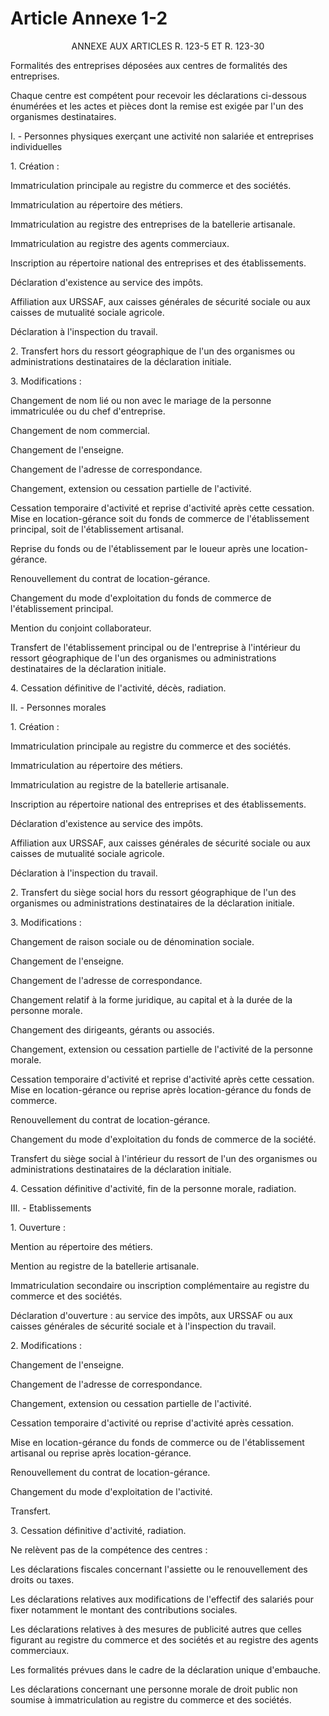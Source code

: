 # Article Annexe 1-2

<p align='center'>ANNEXE AUX ARTICLES R. 123-5 ET R. 123-30</p><p>Formalités des entreprises déposées aux centres de formalités des entreprises.</p><p>Chaque centre est compétent pour recevoir les déclarations ci-dessous énumérées et les actes et pièces dont la remise est exigée par l'un des organismes destinataires.</p><p>I. - Personnes physiques exerçant une activité non salariée et entreprises individuelles</p><p>1. Création :</p><p>Immatriculation principale au registre du commerce et des sociétés.</p><p>Immatriculation au répertoire des métiers.</p><p>Immatriculation au registre des entreprises de la batellerie artisanale.</p><p>Immatriculation au registre des agents commerciaux.</p><p>Inscription au répertoire national des entreprises et des établissements.</p><p>Déclaration d'existence au service des impôts.</p><p>Affiliation aux URSSAF, aux caisses générales de sécurité sociale ou aux caisses de mutualité sociale agricole.</p><p>Déclaration à l'inspection du travail.</p><p>2. Transfert hors du ressort géographique de l'un des organismes ou administrations destinataires de la déclaration initiale.</p><p>3. Modifications :</p><p>Changement de nom lié ou non avec le mariage de la personne immatriculée ou du chef d'entreprise.</p><p>Changement de nom commercial.</p><p>Changement de l'enseigne.</p><p>Changement de l'adresse de correspondance.</p><p>Changement, extension ou cessation partielle de l'activité.</p><p>Cessation temporaire d'activité et reprise d'activité après cette cessation. Mise en location-gérance soit du fonds de commerce de l'établissement principal, soit de l'établissement artisanal.</p><p>Reprise du fonds ou de l'établissement par le loueur après une location-gérance.</p><p>Renouvellement du contrat de location-gérance.</p><p>Changement du mode d'exploitation du fonds de commerce de l'établissement principal.</p><p>Mention du conjoint collaborateur.</p><p>Transfert de l'établissement principal ou de l'entreprise à l'intérieur du ressort géographique de l'un des organismes ou administrations destinataires de la déclaration initiale.</p><p>4. Cessation définitive de l'activité, décès, radiation.</p><p>II. - Personnes morales</p><p>1. Création :</p><p>Immatriculation principale au registre du commerce et des sociétés.</p><p>Immatriculation au répertoire des métiers.</p><p>Immatriculation au registre de la batellerie artisanale.</p><p>Inscription au répertoire national des entreprises et des établissements.</p><p>Déclaration d'existence au service des impôts.</p><p>Affiliation aux URSSAF, aux caisses générales de sécurité sociale ou aux caisses de mutualité sociale agricole.</p><p>Déclaration à l'inspection du travail.</p><p>2. Transfert du siège social hors du ressort géographique de l'un des organismes ou administrations destinataires de la déclaration initiale.</p><p>3. Modifications :</p><p>Changement de raison sociale ou de dénomination sociale.</p><p>Changement de l'enseigne.</p><p>Changement de l'adresse de correspondance.</p><p>Changement relatif à la forme juridique, au capital et à la durée de la personne morale.</p><p>Changement des dirigeants, gérants ou associés.</p><p>Changement, extension ou cessation partielle de l'activité de la personne morale.</p><p>Cessation temporaire d'activité et reprise d'activité après cette cessation. Mise en location-gérance ou reprise après location-gérance du fonds de commerce.</p><p>Renouvellement du contrat de location-gérance.</p><p>Changement du mode d'exploitation du fonds de commerce de la société.</p><p>Transfert du siège social à l'intérieur du ressort de l'un des organismes ou administrations destinataires de la déclaration initiale.</p><p>4. Cessation définitive d'activité, fin de la personne morale, radiation.</p><p>III. - Etablissements</p><p>1. Ouverture :</p><p>Mention au répertoire des métiers.</p><p>Mention au registre de la batellerie artisanale.</p><p>Immatriculation secondaire ou inscription complémentaire au registre du commerce et des sociétés.</p><p>Déclaration d'ouverture : au service des impôts, aux URSSAF ou aux caisses générales de sécurité sociale et à l'inspection du travail.</p><p>2. Modifications :</p><p>Changement de l'enseigne.</p><p>Changement de l'adresse de correspondance.</p><p>Changement, extension ou cessation partielle de l'activité.</p><p>Cessation temporaire d'activité ou reprise d'activité après cessation.</p><p>Mise en location-gérance du fonds de commerce ou de l'établissement artisanal ou reprise après location-gérance.</p><p>Renouvellement du contrat de location-gérance.</p><p>Changement du mode d'exploitation de l'activité.</p><p>Transfert.</p><p>3. Cessation définitive d'activité, radiation.</p><p>Ne relèvent pas de la compétence des centres :</p><p>Les déclarations fiscales concernant l'assiette ou le renouvellement des droits ou taxes.</p><p>Les déclarations relatives aux modifications de l'effectif des salariés pour fixer notamment le montant des contributions sociales.</p><p>Les déclarations relatives à des mesures de publicité autres que celles figurant au registre du commerce et des sociétés et au registre des agents commerciaux.</p><p>Les formalités prévues dans le cadre de la déclaration unique d'embauche.</p><p>Les déclarations concernant une personne morale de droit public non soumise à immatriculation au registre du commerce et des sociétés.</p>